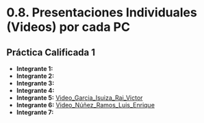 # 0.8. Presentaciones Individuales (Videos) por cada PC

## Práctica Calificada 1

- **Integrante 1:**
- **Integrante 2:**
- **Integrante 3:**
- **Integrante 4:**
- **Integrante 5:** [Video_Garcia_Isuiza_Rai_Victor](https://youtu.be/ucRQfQAAph0)
- **Integrante 6:** [Video_Núñez_Ramos_Luis_Enrique](https://youtu.be/l2K_8hCqgyY)
- **Integrante 7:**  